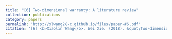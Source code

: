 ```yaml
---
title: "[6] Two-dimensional warranty: A literature review"
collection: publications
category: papers
permalink: 'http://xlwang28-c.github.io/files/paper-#6.pdf'
citation: '[6] <b>Xiaolin Wang</b>, Wei Xie. (2018). &quot;Two-dimensional warranty: A literature review.&quot; <i>Journal of Risk and Reliability</i>. 232(3), 284-307. [<a href="https://journals.sagepub.com/doi/abs/10.1177/1748006X17742776">link</a>]'
---
```

